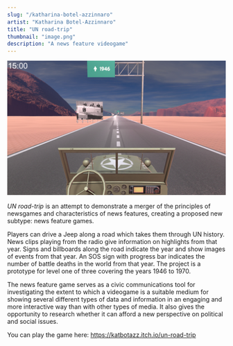 ```yaml
---
slug: "/katharina-botel-azzinnaro"
artist: "Katharina Botel-Azzinnaro"
title: "UN road-trip"
thumbnail: "image.png"
description: "A news feature videogame"
---
```



![UN road-trip](image.png)

<i>UN road-trip</i>  is an attempt to demonstrate a merger of the principles of newsgames and characteristics of news features, creating a proposed new subtype: news feature games. 

Players can drive a Jeep along a road which takes them through UN history. News clips playing from the radio give information on highlights from that year. Signs and billboards along the road indicate the year and show images of events from that year. An SOS sign with progress bar indicates the number of battle deaths in the world from that year. The project is a prototype for level one of three covering the years 1946 to 1970.

The news feature game serves as a civic communications tool for investigating the extent to which a videogame is a suitable medium for showing several different types of data and information in an engaging and more interactive way than with other types of media. It also gives the opportunity to research whether it can afford a new perspective on political and social issues.

You can play the game here: https://katbotazz.itch.io/un-road-trip
